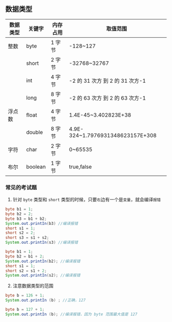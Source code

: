## 数据类型

| 数据类型 | 关键字  | 内存占用 | 取值范围                         |
| -------- | ------- | -------- | -------------------------------- |
| 整数     | byte    | 1 字节   | -128~127                         |
|          | short   | 2 字节   | -32768~32767                     |
|          | int     | 4 字节   | -2 的 31 次方 到 2 的 31 次方-1  |
|          | long    | 8 字节   | -2 的 63 次方 到 2 的 63 次方-1  |
| 浮点数   | float   | 4 字节   | 1.4E-45~3.402823E+38             |
|          | double  | 8 字节   | 4.9E-324~1.7976931348623157E+308 |
| 字符     | char    | 2 字节   | 0~65535                          |
| 布尔     | boolean | 1 字节   | true,false                       |

### 常见的考试题

1. 针对 `byte` 类型和 `short` 类型的时候，只要`右`边有一个是`变量`，就会编译`报错`

```java
byte b1 = 1;
byte b2 = 2;
byte b3 = b1 + b2;
System.out.printIn(b3) //编译报错
short s1 = 1;
short s2 = 2;
short s3 = s1 + s2;
System.out.printIn(s3) //编译报错
```

```java
byte b1 = 1;
byte b2 = b1 + 2;
System.out.printIn(b2); //编译报错
short s1 = 1;
short s2 = s1 + 2;
System.out.printIn(s2); //编译报错
```

2. 注意数据类型的范围

```java
byte b = 126 + 1;
System.out.printIn (b) ; //正确，127
```

```java
byte b = 127 + 1;
System.out.printIn (b); //编译报错，因为 byte 范围最大值是 127
```
